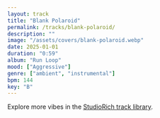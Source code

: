 ```yaml
---
layout: track
title: "Blank Polaroid"
permalink: /tracks/blank-polaroid/
description: ""
image: "/assets/covers/blank-polaroid.webp"
date: 2025-01-01
duration: "0:59"
album: "Run Loop"
mood: ["Aggressive"]
genre: ["ambient", "instrumental"]
bpm: 144
key: "B"
---
```


Explore more vibes in the [StudioRich track library](/tracks/).
